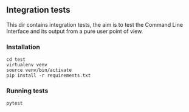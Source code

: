## Integration tests

This dir contains integration tests, the aim is to test the Command Line Interface and its output
from a pure user point of view.

### Installation

    cd test
    virtualenv venv
    source venv/bin/activate
    pip install -r requirements.txt
    
### Running tests

    pytest

